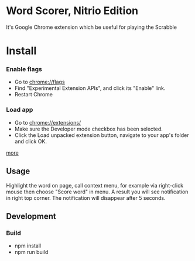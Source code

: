 # Word Scorer, Nitrio Edition
It's Google Chrome extension which be useful for playing the Scrabble
# Install

### Enable flags
* Go to [chrome://flags](chrome://flags)
* Find "Experimental Extension APIs", and click its "Enable" link.
* Restart Chrome

### Load app
* Go to [chrome://extensions/](chrome://extensions/)
* Make sure the Developer mode checkbox has been selected.
* Click the Load unpacked extension button, navigate to your app's folder and click OK.


[more](https://developer.chrome.com/apps/first_app#five)

## Usage
Highlight the word on page, call context menu, for example via right-click mouse
then choose "Score word" in menu.
A result you will see notification in right top corner.
The notification will disappear after 5 seconds.


## Development

### Build
* npm install
* npm run build

